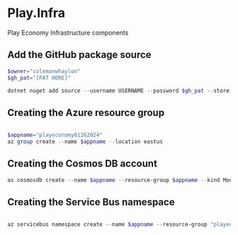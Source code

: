# Play.Infra

Play Economy Infrastructure components

## Add the GitHub package source

```powershell
$owner="colemanwhaylon"
$gh_pat="[PAT HERE]"

dotnet nuget add source --username USERNAME --password $gh_pat --store-password-in-clear-text --name github "https://nuget.pkg.github.com/$owner/index.json"
```

## Creating the Azure resource group

```powershell

$appname="playeconomy01262024"
az group create --name $appname --location eastus
```

## Creating the Cosmos DB account

```powershell
as cosmosdb create --name $appname --resource-group $appname --kind MongoDB --enable-free-tier

```

## Creating the Service Bus namespace

```powershell

az servicebus namespace create --name $appname --resource-group "playeconomy" --sku Standard
```

